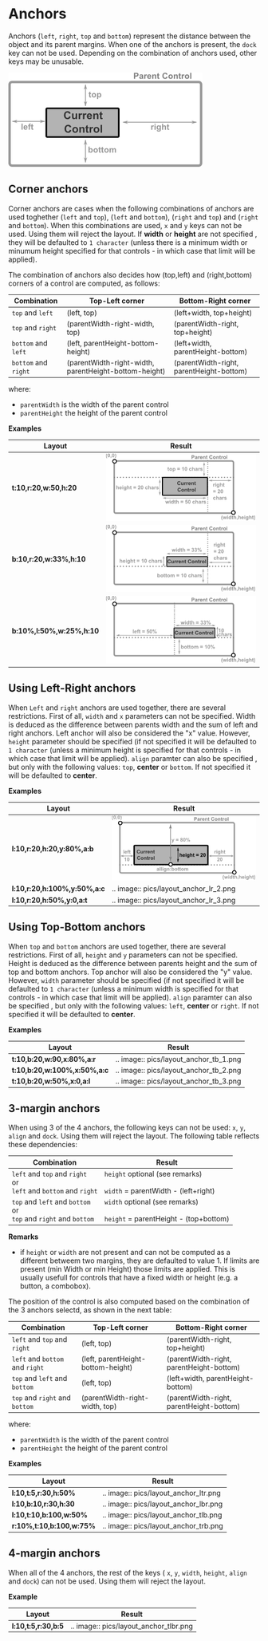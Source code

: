 # Anchors

Anchors (``left``, ``right``, ``top`` and ``bottom``) represent the distance between the object and its parent margins. When one of the anchors is present, the ``dock`` key can not be used. Depending on the combination of anchors used, other keys may be unusable.

<img src="img/layout_anchors.png"/>

## Corner anchors


Corner anchors are cases when the following combinations of anchors are used toghether (``left`` and ``top``), (``left`` and ``bottom``), (``right`` and ``top``) and (``right`` and ``bottom``).
When this combinations are used, ``x`` and ``y`` keys can not be used. Using them will reject the layout.
If **width** or **height** are not specified , they will be defaulted to ``1 character`` (unless there is a minimum width or minumum height specified for that controls - in which case that limit will be applied).

The combination of anchors also decides how (top,left) and (right,bottom) corners of a control are computed, as follows:

| Combination              | Top-Left corner                                       | Bottom-Right corner                      |
|--------------------------|-------------------------------------------------------|------------------------------------------|
| ``top`` and ``left``     | (left, top)                                           | (left+width, top+height)                 |
| ``top`` and ``right``    | (parentWidth-right-width, top)                        | (parentWidth-right, top+height)          |
| ``bottom`` and ``left``  | (left, parentHeight-bottom-height)                    | (left+width, parentHeight-bottom)        |
| ``bottom`` and ``right`` | (parentWidth-right-width, parentHeight-bottom-height) | (parentWidth-right, parentHeight-bottom) |

where:
* `parentWidth` is the width of the parent control
* `parentHeight` the height of the parent control

**Examples**

| Layout                     | Result                                 |
|----------------------------|----------------------------------------|
| **t:10,r:20,w:50,h:20**    | <img src="img/layout_anchor_tr.png" /> |
| **b:10,r:20,w:33%,h:10**   | <img src="img/layout_anchor_br.png" /> |
| **b:10%,l:50%,w:25%,h:10** | <img src="img/layout_anchor_bl.png" /> |


## Using Left-Right anchors

When ``Left`` and ``right`` anchors are used together, there are several restrictions. First of all, ``width``  and ``x`` parameters can not be specified. Width is deduced as the difference between parents width and the sum of left and right anchors. Left anchor will also be considered the "x" value.
However, ``height`` parameter should be specified (if not specified it will be defaulted to ``1 character`` (unless a minimum height is specified for that controls - in which case that limit will be applied).
`align` paramter can also be specified , but only with the following values: ``top``, **center** or ``bottom``. If not specified it will be defaulted to **center**.

**Examples**

| Layout                         | Result                                   |
|--------------------------------|------------------------------------------|
| **l:10,r:20,h:20,y:80%,a:b**   | <img src="img/layout_anchor_lr_1.png" /> |
| **l:10,r:20,h:100%,y:50%,a:c** | .. image:: pics/layout_anchor_lr_2.png   |
| **l:10,r:20,h:50%,y:0,a:t**    | .. image:: pics/layout_anchor_lr_3.png   |

## Using Top-Bottom anchors

When ``top`` and ``bottom`` anchors are used together, there are several restrictions. First of all, ``height`` and ``y`` parameters can not be specified. Height is deduced as the difference between parents height and the sum of top and bottom anchors. Top anchor will also be considered the "y" value.
However, ``width`` parameter should be specified (if not specified it will be defaulted to ``1 character`` (unless a minimum width is specified for that controls - in which case that limit will be applied).
`align` paramter can also be specified , but only with the following values: ``left``, **center** or ``right``. If not specified it will be defaulted to **center**.

**Examples**

| Layout                         | Result                                 |
|--------------------------------|----------------------------------------|
| **t:10,b:20,w:90,x:80%,a:r**   | .. image:: pics/layout_anchor_tb_1.png |
| **t:10,b:20,w:100%,x:50%,a:c** | .. image:: pics/layout_anchor_tb_2.png |
| **t:10,b:20,w:50%,x:0,a:l**    | .. image:: pics/layout_anchor_tb_3.png |

## 3-margin anchors

When using 3 of the 4 anchors, the following keys can not be used: ``x``, ``y``, ``align`` and ``dock``. Using them will reject the layout.
The following table reflects these dependencies:


| Combination                            | Result                                      |
|----------------------------------------|---------------------------------------------|
| ``left`` and ``top`` and ``right``<br>or<br>``left`` and ``bottom`` and ``right``     | ``height`` optional (see remarks)<br><br>``width`` = parentWidth - (left+right)|
| ``top`` and ``left`` and ``bottom``<br>or<br>``top`` and ``right`` and ``bottom``     | ``width`` optional (see remarks)<br><br>``height`` = parentHeight - (top+bottom)|

**Remarks** 
* if ``height`` or ``width`` are not present and can not be computed as a different betweem two margins, they are defaulted to value 1. If limits are present (min Width or min Height) those limits are applied. This is usually usefull for controls that have a fixed width or height (e.g. a button, a combobox).

The position of the control is also computed based on the combination of the 3 anchors selectd, as shown in the next table:

| Combination                           | Top-Left corner                    | Bottom-Right corner                      |
|---------------------------------------|------------------------------------|------------------------------------------|
| ``left`` and ``top`` and ``right``    | (left, top)                        | (parentWidth-right, top+height)          |
| ``left`` and ``bottom`` and ``right`` | (left, parentHeight-bottom-height) | (parentWidth-right, parentHeight-bottom) |
| ``top`` and ``left`` and ``bottom``   | (left, top)                        | (left+width, parentHeight-bottom)        |
| ``top`` and ``right`` and ``bottom``  | (parentWidth-right-width, top)     | (parentWidth-right, parentHeight-bottom) |

where:
* `parentWidth` is the width of the parent control
* `parentHeight` the height of the parent control

**Examples**


| Layout                     | Result                                |
|----------------------------|---------------------------------------|
| **l:10,t:5,r:30,h:50%**    | .. image:: pics/layout_anchor_ltr.png |
| **l:10,b:10,r:30,h:30**    | .. image:: pics/layout_anchor_lbr.png |
| **l:10,t:10,b:100,w:50%**  | .. image:: pics/layout_anchor_tlb.png |
| **r:10%,t:10,b:100,w:75%** | .. image:: pics/layout_anchor_trb.png |


## 4-margin anchors

When all of the 4 anchors, the rest of the keys ( ``x``, ``y``, ``width``, ``height``, ``align`` and ``dock``) can not be used. Using them will reject the layout.

**Example**


| Layout                | Result                                 |
|-----------------------|----------------------------------------|
| **l:10,t:5,r:30,b:5** | .. image:: pics/layout_anchor_tlbr.png |
